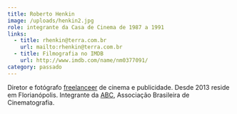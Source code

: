 ```yaml
---
title: Roberto Henkin
image: /uploads/henkin2.jpg
role: integrante da Casa de Cinema de 1987 a 1991
links:
  - title: rhenkin@terra.com.br
    url: mailto:rhenkin@terra.com.br
  - title: Filmografia no IMDB
    url: http://www.imdb.com/name/nm0377091/
category: passado
---
```

Diretor e fotógrafo [freelanceer](http://www.robertohenkin.com.br/) de cinema e publicidade. Desde 2013 reside em Florianópolis. Integrante da [ABC](http://abcine.org.br/abc/socio.php?id=113), Associação Brasileira de Cinematografia.
